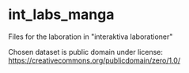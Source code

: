 # int_labs_manga
Files for the laboration in "interaktiva laborationer"

Chosen dataset is public domain under license: https://creativecommons.org/publicdomain/zero/1.0/
